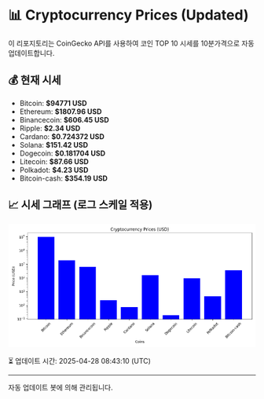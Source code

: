 
# 📊 Cryptocurrency Prices (Updated)

이 리포지토리는 CoinGecko API를 사용하여 코인 TOP 10 시세를 10분가격으로 자동 업데이트합니다.

## 💰 현재 시세
- Bitcoin: **$94771 USD**
- Ethereum: **$1807.96 USD**
- Binancecoin: **$606.45 USD**
- Ripple: **$2.34 USD**
- Cardano: **$0.724372 USD**
- Solana: **$151.42 USD**
- Dogecoin: **$0.181704 USD**
- Litecoin: **$87.66 USD**
- Polkadot: **$4.23 USD**
- Bitcoin-cash: **$354.19 USD**

## 📈 시세 그래프 (로그 스케일 적용)
![Crypto Prices](crypto_prices.png)

⏳ 업데이트 시간: 2025-04-28 08:43:10 (UTC)

---
자동 업데이트 봇에 의해 관리됩니다.
